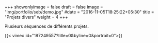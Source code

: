+++
showonlyimage = false
draft = false
image = "img/portfolio/seb/demo.jpg"
#date = "2016-11-05T18:25:22+05:30"
title = "Projets divers"
weight = 4
+++

Plusieurs séquences de différents projets.

<!--more-->

{{< vimeo id="187249557?title=0&byline=0&portrait=0">}}
